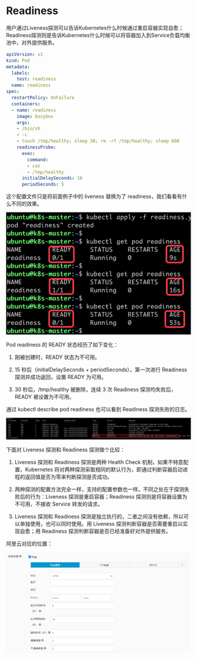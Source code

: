 # Readiness

用户通过Liveness探测可以告诉Kubernetes什么时候通过重启容器实现自愈；Readiness探测则是告诉Kubernetes什么时候可以将容器加入到Service负载均衡池中，对外提供服务。



```yaml
apiVersion: v1
kind: Pod
metadata:
  labels:
    test: readiness
  name: readiness
spec:
  restartPolicy: OnFailure
  containers:
  - name: readiness
    image: busybox
    args:
    - /bin/sh
    - -c
    - touch /tmp/healthy; sleep 30; rm -rf /tmp/healthy; sleep 600
    readinessProbe:
      exec:
        command:
        - cat
        - /tmp/healthy
      initialDelaySeconds: 10
      periodSeconds: 5
```

这个配置文件只是将前面例子中的 liveness 替换为了 readiness，我们看看有什么不同的效果。

![](https://raw.githubusercontent.com/yinzhipeng123/Picture_Bed/main/202208151835262.png)

Pod readiness 的 READY 状态经历了如下变化：
1. 刚被创建时，READY 状态为不可用。

2. 15 秒后（initialDelaySeconds + periodSeconds），第一次进行 Readiness 探测并成功返回，设置 READY 为可用。

3. 30 秒后，/tmp/healthy 被删除，连续 3 次 Readiness 探测均失败后，READY 被设置为不可用。

通过 kubectl describe pod readiness 也可以看到 Readiness 探测失败的日志。

![](https://raw.githubusercontent.com/yinzhipeng123/Picture_Bed/main/202208151835844.png)

下面对 Liveness 探测和 Readiness 探测做个比较：
1. Liveness 探测和 Readiness 探测是两种 Health Check 机制，如果不特意配置，Kubernetes 将对两种探测采取相同的默认行为，即通过判断容器启动进程的返回值是否为零来判断探测是否成功。

2. 两种探测的配置方法完全一样，支持的配置参数也一样。不同之处在于探测失败后的行为：Liveness 探测是重启容器；Readiness 探测则是将容器设置为不可用，不接收 Service 转发的请求。

3. Liveness 探测和 Readiness 探测是独立执行的，二者之间没有依赖，所以可以单独使用，也可以同时使用。用 Liveness 探测判断容器是否需要重启以实现自愈；用 Readiness 探测判断容器是否已经准备好对外提供服务。

阿里云对应的位置：

![Untitled](https://raw.githubusercontent.com/yinzhipeng123/Picture_Bed/main/202208151836114.png)